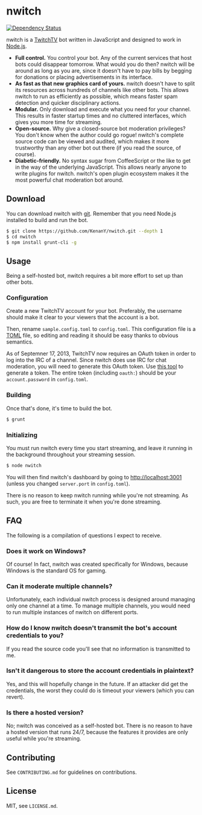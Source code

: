 # nwitch

[![Dependency Status](https://gemnasium.com/KenanY/nwitch.png)](https://gemnasium.com/KenanY/nwitch)

nwitch is a [TwitchTV](http://www.twitch.tv/) bot written in JavaScript and
designed to work in [Node.js](http://nodejs.org/).

  - **Full control.** You control your bot. Any of the current services that
  host bots could disappear tomorrow. What would you do then? nwitch will be
  around as long as you are, since it doesn't have to pay bills by begging for
  donations or placing advertisements in its interface.
  - **As fast as that new graphics card of yours.** nwitch doesn't have to split
  its resources across hundreds of channels like other bots. This allows nwitch
  to run as efficiently as possible, which means faster spam detection and
  quicker disciplinary actions.
  - **Modular.** Only download and execute what you need for your channel. This
  results in faster startup times and no cluttered interfaces, which gives you
  more time for streaming.
  - **Open-source.** Why give a closed-source bot moderation privileges? You
  don't know when the author could go rogue! nwitch's complete source code can
  be viewed and audited, which makes it more trustworthy than any other bot out
  there (if you read the source, of course).
  - **Diabetic-friendly.** No syntax sugar from CoffeeScript or the like to
  get in the way of the underlying JavaScript. This allows nearly anyone to
  write plugins for nwitch. nwitch's open plugin ecosystem makes it the most
  powerful chat moderation bot around.

## Download

You can download nwitch with [git](http://git-scm.com/). Remember that you need
Node.js installed to build and run the bot.

``` bash
$ git clone https://github.com/KenanY/nwitch.git --depth 1
$ cd nwitch
$ npm install grunt-cli -g
```

## Usage

Being a self-hosted bot, nwitch requires a bit more effort to set up than other
bots.

### Configuration

Create a new TwitchTV account for your bot. Preferably, the username should make
it clear to your viewers that the account is a bot.

Then, rename `sample.config.toml` to `config.toml`. This configuration file is a
[TOML](https://github.com/mojombo/toml) file, so editing and reading it should
be easy thanks to obvious semantics.

As of Septemner 17, 2013, TwitchTV now requires an OAuth token in order to log
into the IRC of a channel. Since nwitch does use IRC for chat moderation, you
will need to generate this OAuth token. Use
[this tool](http://twitchapps.com/tmi/) to generate a token. The entire
token (including `oauth:`) should be your `account.password` in `config.toml`.

### Building

Once that's done, it's time to build the bot.

``` bash
$ grunt
```

### Initializing

You must run nwitch every time you start streaming, and leave it running in the
background throughout your streaming session.

``` bash
$ node nwitch
```

You will then find nwitch's dashboard by going to <http://localhost:3001>
(unless you changed `server.port` in `config.toml`).

There is no reason to keep nwitch running while you're not streaming. As such,
you are free to terminate it when you're done streaming.

## FAQ

The following is a compilation of questions I expect to receive.

### Does it work on Windows?

Of course! In fact, nwitch was created specifically for Windows, because Windows
is the standard OS for gaming.

### Can it moderate multiple channels?

Unfortunately, each individual nwitch process is designed around managing only
one channel at a time. To manage multiple channels, you would need to run
multiple instances of nwitch on different ports.

### How do I know nwitch doesn't transmit the bot's account credentials to you?

If you read the source code you'll see that no information is transmitted to me.

### Isn't it dangerous to store the account credentials in plaintext?

Yes, and this will hopefully change in the future. If an attacker did get the
credentials, the worst they could do is timeout your viewers (which you can
revert).

### Is there a hosted version?

No; nwitch was conceived as a self-hosted bot. There is no reason to have a
hosted version that runs 24/7, because the features it provides are only useful
while you're streaming.

## Contributing

See `CONTRIBUTING.md` for guidelines on contributions.

## License

MIT, see `LICENSE.md`.